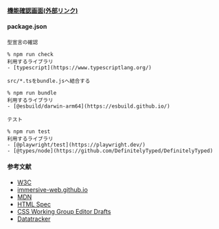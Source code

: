 #### [機能確認画面(外部リンク)](yuh0shin0.github.io)

#### package.json
```
型宣言の確認

% npm run check
利用するライブラリ
- [typescript](https://www.typescriptlang.org/)
```

```
src/*.tsをbundle.jsへ結合する

% npm run bundle
利用するライブラリ
- [@esbuild/darwin-arm64](https://esbuild.github.io/)
```

```
テスト

% npm run test
利用するライブラリ
- [@playwright/test](https://playwright.dev/)
- [@types/node](https://github.com/DefinitelyTyped/DefinitelyTyped)
```

#### 参考文献

- [W3C](https://www.w3.org/TR/)
- [immersive-web.github.io](https://immersive-web.github.io/)
- [MDN](https://developer.mozilla.org/)
- [HTML Spec](https://html.spec.whatwg.org/)
- [CSS Working Group Editor Drafts](https://drafts.csswg.org/)
- [Datatracker](https://datatracker.ietf.org/doc/rfc9001/)

